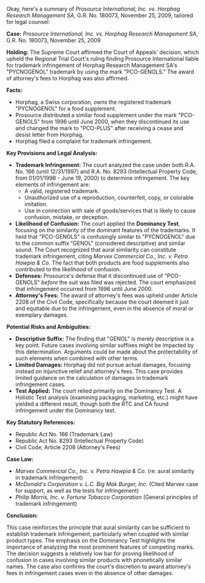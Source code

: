 Okay, here's a summary of *Prosource International, Inc. vs. Horphag Research Management SA*, G.R. No. 180073, November 25, 2009, tailored for legal counsel:

**Case:** *Prosource International, Inc. vs. Horphag Research Management SA*, G.R. No. 180073, November 25, 2009

**Holding:**  The Supreme Court affirmed the Court of Appeals' decision, which upheld the Regional Trial Court's ruling finding Prosource International liable for trademark infringement of Horphag Research Management SA's "PYCNOGENOL" trademark by using the mark "PCO-GENOLS." The award of attorney's fees to Horphag was also affirmed.

**Facts:**

*   Horphag, a Swiss corporation, owns the registered trademark "PYCNOGENOL" for a food supplement.
*   Prosource distributed a similar food supplement under the mark "PCO-GENOLS" from 1996 until June 2000, when they discontinued its use and changed the mark to "PCO-PLUS" after receiving a cease and desist letter from Horphag.
*   Horphag filed a complaint for trademark infringement.

**Key Provisions and Legal Analysis:**

*   **Trademark Infringement:** The court analyzed the case under both R.A. No. 166 (until 12/31/1997) and R.A. No. 8293 (Intellectual Property Code, from 01/01/1998 - June 19, 2000) to determine infringement. The key elements of infringement are:
    *   A valid, registered trademark.
    *   Unauthorized use of a reproduction, counterfeit, copy, or colorable imitation.
    *   Use in connection with sale of goods/services that is likely to cause confusion, mistake, or deception.
*   **Likelihood of Confusion:** The court applied the **Dominancy Test**, focusing on the similarity of the dominant features of the trademarks. It held that "PCO-GENOLS" is confusingly similar to "PYCNOGENOL" due to the common suffix "GENOL" (considered descriptive) and similar sound. The Court recognized that aural similarity can constitute trademark infringement, citing *Marvex Commercial Co., Inc. v. Petra Hawpia & Co.* The fact that both products are food supplements also contributed to the likelihood of confusion.
*   **Defenses:** Prosource's defense that it discontinued use of "PCO-GENOLS" *before* the suit was filed was rejected. The court emphasized that infringement occurred from 1996 until June 2000.
*   **Attorney's Fees:**  The award of attorney's fees was upheld under Article 2208 of the Civil Code, specifically because the court deemed it just and equitable due to the infringement, even in the absence of moral or exemplary damages.

**Potential Risks and Ambiguities:**

*   **Descriptive Suffix:** The finding that "GENOL" is merely descriptive is a key point.  Future cases involving similar suffixes might be impacted by this determination. Arguments could be made about the protectability of such elements when combined with other terms.
*   **Limited Damages:**  Horphag did not pursue actual damages, focusing instead on injunctive relief and attorney's fees. This case provides limited guidance on the calculation of damages in trademark infringement cases.
*   **Test Applied:** The court relied primarily on the Dominancy Test. A Holistic Test analysis (examining packaging, marketing, etc.) might have yielded a different result, though both the RTC and CA found infringement under the Dominancy test.

**Key Statutory References:**

*   Republic Act No. 166 (Trademark Law)
*   Republic Act No. 8293 (Intellectual Property Code)
*   Civil Code, Article 2208 (Attorney's Fees)

**Case Law:**

*   *Marvex Commercial Co., Inc. v. Petra Hawpia & Co.* (re: aural similarity in trademark infringement)
*   *McDonald's Corporation v. L.C. Big Mak Burger, Inc.* (Cited Marvex case for support, as well as the tests for infringement)
*   *Philip Morris, Inc. v. Fortune Tobacco Corporation* (General principles of trademark infringement)

**Conclusion:**

This case reinforces the principle that aural similarity can be sufficient to establish trademark infringement, particularly when coupled with similar product types. The emphasis on the Dominancy Test highlights the importance of analyzing the most prominent features of competing marks. The decision suggests a relatively low bar for proving likelihood of confusion in cases involving similar products with phonetically similar names.  The case also confirms the court's discretion to award attorney's fees in infringement cases even in the absence of other damages.
